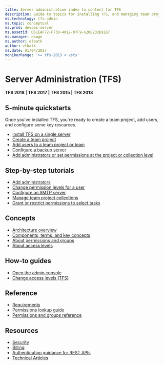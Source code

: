 ```yaml
---
title: Server administration index to content for TFS
description: Guide to topics for installing TFS, and managing team projects, project collections for Team Foundation Server (TFS)  
ms.technology: tfs-admin
ms.topic: conceptual
ms.prod: devops-server
ms.assetid: D51EAF72-F73D-4012-97F9-6208232B91B7
ms.manager: douge
ms.author: elbatk
author: elbatk
ms.date: 01/04/2017
monikerRange: '>= tfs-2013 < vsts'
---
```


# Server Administration (TFS) 

<b>TFS 2018 | TFS 2017 | TFS 2015 | TFS 2013</b> 


<!---
## Overview  
- [TFS components & concepts](architecture/tfs-concepts.md)
- [Configure & manage TFS resources](admin/config-tfs-resources.md)
- [Backup and restore](admin/backup/back-up-restore-tfs.md)
-->

## 5-minute quickstarts  

Once you've installed TFS, you're ready to create a team project, add users, and configure some key resources.       

- [Install TFS on a single server](install/single-server.md)
- [Create a team project](../accounts/create-team-project.md?toc=/vsts/tfs-server/toc.json&bc=/vsts/tfs-server/breadcrumb/toc.json)  
- [Add users to a team project or team](../security/add-users-team-project.md?toc=/vsts/tfs-server/toc.json&bc=/vsts/tfs-server/breadcrumb/toc.json)  
- [Configure a backup server](admin/backup/config-backup-sched-plan.md)  
- [Add administrators or set permissions at the project or collection level](../security/set-project-collection-level-permissions.md?toc=/vsts/tfs-server/toc.json)


## Step-by-step tutorials

- [Add administrators](add-administrator-tfs.md)
- [Change permission levels for a user](../security/change-individual-permissions.md?toc=/vsts/tfs-server/toc.json&bc=/vsts/tfs-server/breadcrumb/toc.json)
- [Configure an SMTP server](admin/setup-customize-alerts.md)
- [Manage team project collections](./admin/manage-team-project-collections.md)
- [Grant or restrict permissions to select tasks](../security/restrict-access.md?toc=/vsts/tfs-server/toc.json&bc=/vsts/tfs-server/breadcrumb/toc.json) 


## Concepts 

- [Architecture overview](./architecture/architecture.md)
- [Components, terms, and key concepts](./architecture/tfs-concepts.md)
- [About permissions and groups](/vsts/security/about-permissions?toc=/vsts/tfs-server/toc.json&bc=/vsts/tfs-server/breadcrumb/toc.json)  
- [About access levels](/vsts/security/access-levels?toc=/vsts/tfs-server/toc.json&bc=/vsts/tfs-server/breadcrumb/toc.json)  


## How-to guides

- [Open the admin console](./command-line/open-admin-console.md)
- [Change access levels (TFS)](../security/change-access-levels.md?toc=/vsts/tfs-server/toc.json&bc=/vsts/tfs-server/breadcrumb/toc.json)



## Reference 
- [Requirements](requirements.md) 
- [Permissions lookup guide](../security/permissions-lookup-guide.md?toc=/vsts/tfs-server/toc.json&bc=/vsts/tfs-server/breadcrumb/toc.json)
- [Permissions and groups reference](../security/permissions.md?toc=/vsts/tfs-server/toc.json&bc=/vsts/tfs-server/breadcrumb/toc.json)   


## Resources 
 
- [Security](../security/index.md)
- [Billing](../billing/index.md)
- [Authentication guidance for REST APIs](/vsts/integrate/get-started/authentication/authentication-guidance)
- [Technical Articles](../articles/index.md)

